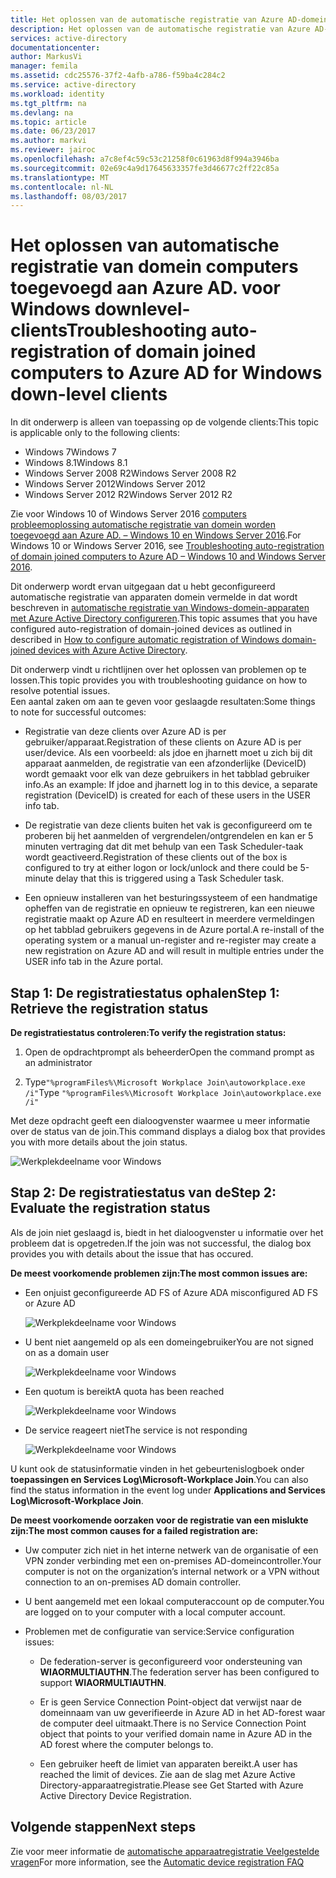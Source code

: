 ```yaml
---
title: Het oplossen van de automatische registratie van Azure AD-domein aangesloten computers voor downlevel-clients voor Windows | Microsoft Docs
description: Het oplossen van de automatische registratie van Azure AD-domein lid zijn van computers voor Windows downlevel-clients.
services: active-directory
documentationcenter: 
author: MarkusVi
manager: femila
ms.assetid: cdc25576-37f2-4afb-a786-f59ba4c284c2
ms.service: active-directory
ms.workload: identity
ms.tgt_pltfrm: na
ms.devlang: na
ms.topic: article
ms.date: 06/23/2017
ms.author: markvi
ms.reviewer: jairoc
ms.openlocfilehash: a7c8ef4c59c53c21258f0c61963d8f994a3946ba
ms.sourcegitcommit: 02e69c4a9d17645633357fe3d46677c2ff22c85a
ms.translationtype: MT
ms.contentlocale: nl-NL
ms.lasthandoff: 08/03/2017
---
```

# <a name="troubleshooting-auto-registration-of-domain-joined-computers-to-azure-ad-for-windows-down-level-clients"></a><span data-ttu-id="e27a5-103">Het oplossen van automatische registratie van domein computers toegevoegd aan Azure AD. voor Windows downlevel-clients</span><span class="sxs-lookup"><span data-stu-id="e27a5-103">Troubleshooting auto-registration of domain joined computers to Azure AD for Windows down-level clients</span></span> 

<span data-ttu-id="e27a5-104">In dit onderwerp is alleen van toepassing op de volgende clients:</span><span class="sxs-lookup"><span data-stu-id="e27a5-104">This topic is applicable only to the following clients:</span></span> 

- <span data-ttu-id="e27a5-105">Windows 7</span><span class="sxs-lookup"><span data-stu-id="e27a5-105">Windows 7</span></span> 
- <span data-ttu-id="e27a5-106">Windows 8.1</span><span class="sxs-lookup"><span data-stu-id="e27a5-106">Windows 8.1</span></span> 
- <span data-ttu-id="e27a5-107">Windows Server 2008 R2</span><span class="sxs-lookup"><span data-stu-id="e27a5-107">Windows Server 2008 R2</span></span> 
- <span data-ttu-id="e27a5-108">Windows Server 2012</span><span class="sxs-lookup"><span data-stu-id="e27a5-108">Windows Server 2012</span></span> 
- <span data-ttu-id="e27a5-109">Windows Server 2012 R2</span><span class="sxs-lookup"><span data-stu-id="e27a5-109">Windows Server 2012 R2</span></span> 
 

<span data-ttu-id="e27a5-110">Zie voor Windows 10 of Windows Server 2016 [computers probleemoplossing automatische registratie van domein worden toegevoegd aan Azure AD. – Windows 10 en Windows Server 2016](active-directory-device-registration-troubleshoot-windows.md).</span><span class="sxs-lookup"><span data-stu-id="e27a5-110">For Windows 10 or Windows Server 2016, see [Troubleshooting auto-registration of domain joined computers to Azure AD – Windows 10 and Windows Server 2016](active-directory-device-registration-troubleshoot-windows.md).</span></span>

<span data-ttu-id="e27a5-111">Dit onderwerp wordt ervan uitgegaan dat u hebt geconfigureerd automatische registratie van apparaten domein vermelde in dat wordt beschreven in [automatische registratie van Windows-domein-apparaten met Azure Active Directory configureren](active-directory-device-registration-get-started.md).</span><span class="sxs-lookup"><span data-stu-id="e27a5-111">This topic assumes that you have configured auto-registration of domain-joined devices as outlined in described in [How to configure automatic registration of Windows domain-joined devices with Azure Active Directory](active-directory-device-registration-get-started.md).</span></span>
 
<span data-ttu-id="e27a5-112">Dit onderwerp vindt u richtlijnen over het oplossen van problemen op te lossen.</span><span class="sxs-lookup"><span data-stu-id="e27a5-112">This topic provides you with troubleshooting guidance on how to resolve potential issues.</span></span>  
<span data-ttu-id="e27a5-113">Een aantal zaken om aan te geven voor geslaagde resultaten:</span><span class="sxs-lookup"><span data-stu-id="e27a5-113">Some things to note for successful outcomes:</span></span> 

- <span data-ttu-id="e27a5-114">Registratie van deze clients over Azure AD is per gebruiker/apparaat.</span><span class="sxs-lookup"><span data-stu-id="e27a5-114">Registration of these clients on Azure AD is per user/device.</span></span> <span data-ttu-id="e27a5-115">Als een voorbeeld: als jdoe en jharnett moet u zich bij dit apparaat aanmelden, de registratie van een afzonderlijke (DeviceID) wordt gemaakt voor elk van deze gebruikers in het tabblad gebruiker info.</span><span class="sxs-lookup"><span data-stu-id="e27a5-115">As an example: If jdoe and jharnett log in to this device, a separate registration (DeviceID) is created for each of these users in the USER info tab.</span></span>  

- <span data-ttu-id="e27a5-116">De registratie van deze clients buiten het vak is geconfigureerd om te proberen bij het aanmelden of vergrendelen/ontgrendelen en kan er 5 minuten vertraging dat dit met behulp van een Task Scheduler-taak wordt geactiveerd.</span><span class="sxs-lookup"><span data-stu-id="e27a5-116">Registration of these clients out of the box is configured to try at either logon or lock/unlock and there could be 5-minute delay that this is triggered using a Task Scheduler task.</span></span> 

- <span data-ttu-id="e27a5-117">Een opnieuw installeren van het besturingssysteem of een handmatige opheffen van de registratie en opnieuw te registreren, kan een nieuwe registratie maakt op Azure AD en resulteert in meerdere vermeldingen op het tabblad gebruikers gegevens in de Azure portal.</span><span class="sxs-lookup"><span data-stu-id="e27a5-117">A re-install of the operating system or a manual un-register and re-register may create a new registration on Azure AD and will result in multiple entries under the USER info tab in the Azure portal.</span></span> 


## <a name="step-1-retrieve-the-registration-status"></a><span data-ttu-id="e27a5-118">Stap 1: De registratiestatus ophalen</span><span class="sxs-lookup"><span data-stu-id="e27a5-118">Step 1: Retrieve the registration status</span></span> 

<span data-ttu-id="e27a5-119">**De registratiestatus controleren:**</span><span class="sxs-lookup"><span data-stu-id="e27a5-119">**To verify the registration status:**</span></span>  

1. <span data-ttu-id="e27a5-120">Open de opdrachtprompt als beheerder</span><span class="sxs-lookup"><span data-stu-id="e27a5-120">Open the command prompt as an administrator</span></span> 

2. <span data-ttu-id="e27a5-121">Type`"%programFiles%\Microsoft Workplace Join\autoworkplace.exe /i"`</span><span class="sxs-lookup"><span data-stu-id="e27a5-121">Type `"%programFiles%\Microsoft Workplace Join\autoworkplace.exe /i"`</span></span>

<span data-ttu-id="e27a5-122">Met deze opdracht geeft een dialoogvenster waarmee u meer informatie over de status van de join.</span><span class="sxs-lookup"><span data-stu-id="e27a5-122">This command displays a dialog box that provides you with more details about the join status.</span></span>

![Werkplekdeelname voor Windows](./media/active-directory-device-registration-troubleshoot-windows-legacy/01.png)


## <a name="step-2-evaluate-the-registration-status"></a><span data-ttu-id="e27a5-124">Stap 2: De registratiestatus van de</span><span class="sxs-lookup"><span data-stu-id="e27a5-124">Step 2: Evaluate the registration status</span></span> 

<span data-ttu-id="e27a5-125">Als de join niet geslaagd is, biedt in het dialoogvenster u informatie over het probleem dat is opgetreden.</span><span class="sxs-lookup"><span data-stu-id="e27a5-125">If the join was not successful, the dialog box provides you with details about the issue that has occured.</span></span>

<span data-ttu-id="e27a5-126">**De meest voorkomende problemen zijn:**</span><span class="sxs-lookup"><span data-stu-id="e27a5-126">**The most common issues are:**</span></span>

- <span data-ttu-id="e27a5-127">Een onjuist geconfigureerde AD FS of Azure AD</span><span class="sxs-lookup"><span data-stu-id="e27a5-127">A misconfigured AD FS or Azure AD</span></span>

    ![Werkplekdeelname voor Windows](./media/active-directory-device-registration-troubleshoot-windows-legacy/02.png)

- <span data-ttu-id="e27a5-129">U bent niet aangemeld op als een domeingebruiker</span><span class="sxs-lookup"><span data-stu-id="e27a5-129">You are not signed on as a domain user</span></span>

    ![Werkplekdeelname voor Windows](./media/active-directory-device-registration-troubleshoot-windows-legacy/03.png)

- <span data-ttu-id="e27a5-131">Een quotum is bereikt</span><span class="sxs-lookup"><span data-stu-id="e27a5-131">A quota has been reached</span></span>

    ![Werkplekdeelname voor Windows](./media/active-directory-device-registration-troubleshoot-windows-legacy/04.png)

- <span data-ttu-id="e27a5-133">De service reageert niet</span><span class="sxs-lookup"><span data-stu-id="e27a5-133">The service is not responding</span></span> 

    ![Werkplekdeelname voor Windows](./media/active-directory-device-registration-troubleshoot-windows-legacy/05.png)

<span data-ttu-id="e27a5-135">U kunt ook de statusinformatie vinden in het gebeurtenislogboek onder **toepassingen en Services Log\Microsoft-Workplace Join**.</span><span class="sxs-lookup"><span data-stu-id="e27a5-135">You can also find the status information in the event log under **Applications and Services Log\Microsoft-Workplace Join**.</span></span>
  
<span data-ttu-id="e27a5-136">**De meest voorkomende oorzaken voor de registratie van een mislukte zijn:**</span><span class="sxs-lookup"><span data-stu-id="e27a5-136">**The most common causes for a failed registration are:**</span></span> 

- <span data-ttu-id="e27a5-137">Uw computer zich niet in het interne netwerk van de organisatie of een VPN zonder verbinding met een on-premises AD-domeincontroller.</span><span class="sxs-lookup"><span data-stu-id="e27a5-137">Your computer is not on the organization’s internal network or a VPN without connection to an on-premises AD domain controller.</span></span>

- <span data-ttu-id="e27a5-138">U bent aangemeld met een lokaal computeraccount op de computer.</span><span class="sxs-lookup"><span data-stu-id="e27a5-138">You are logged on to your computer with a local computer account.</span></span> 

- <span data-ttu-id="e27a5-139">Problemen met de configuratie van service:</span><span class="sxs-lookup"><span data-stu-id="e27a5-139">Service configuration issues:</span></span> 

  - <span data-ttu-id="e27a5-140">De federation-server is geconfigureerd voor ondersteuning van **WIAORMULTIAUTHN**.</span><span class="sxs-lookup"><span data-stu-id="e27a5-140">The federation server has been configured to support **WIAORMULTIAUTHN**.</span></span> 

  - <span data-ttu-id="e27a5-141">Er is geen Service Connection Point-object dat verwijst naar de domeinnaam van uw geverifieerde in Azure AD in het AD-forest waar de computer deel uitmaakt.</span><span class="sxs-lookup"><span data-stu-id="e27a5-141">There is no Service Connection Point object that points to your verified domain name in Azure AD in the AD forest where the computer belongs to.</span></span>

  - <span data-ttu-id="e27a5-142">Een gebruiker heeft de limiet van apparaten bereikt.</span><span class="sxs-lookup"><span data-stu-id="e27a5-142">A user has reached the limit of devices.</span></span> <span data-ttu-id="e27a5-143">Zie aan de slag met Azure Active Directory-apparaatregistratie.</span><span class="sxs-lookup"><span data-stu-id="e27a5-143">Please see Get Started with Azure Active Directory Device Registration.</span></span>

## <a name="next-steps"></a><span data-ttu-id="e27a5-144">Volgende stappen</span><span class="sxs-lookup"><span data-stu-id="e27a5-144">Next steps</span></span>

<span data-ttu-id="e27a5-145">Zie voor meer informatie de [automatische apparaatregistratie Veelgestelde vragen](active-directory-device-registration-faq.md)</span><span class="sxs-lookup"><span data-stu-id="e27a5-145">For more information, see the [Automatic device registration FAQ](active-directory-device-registration-faq.md)</span></span> 
